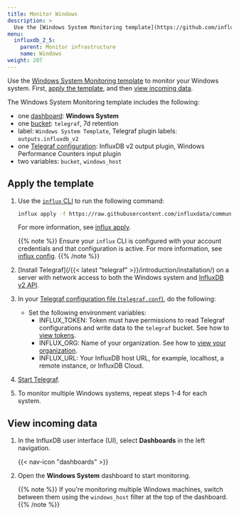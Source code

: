 ```yaml
---
title: Monitor Windows
description: >
  Use the [Windows System Monitoring template](https://github.com/influxdata/community-templates/tree/master/windows_system) to monitor your Windows system.
menu:
  influxdb_2_5:
    parent: Monitor infrastructure
    name: Windows
weight: 207
---
```


Use the [Windows System Monitoring template](https://github.com/influxdata/community-templates/tree/master/windows_system) to monitor your Windows system. First, [apply the template](#apply-the-template), and then [view incoming data](#view-incoming-data).

The Windows System Monitoring template includes the following:

- one [dashboard](/influxdb/v2.6/reference/glossary/#dashboard): **Windows System**
- one [bucket](/influxdb/v2.6/reference/glossary/#bucket): `telegraf`, 7d retention
- label: `Windows System Template`, Telegraf plugin labels: `outputs.influxdb_v2`
- one [Telegraf configuration](/influxdb/v2.6/telegraf-configs/): InfluxDB v2 output plugin, Windows Performance Counters input plugin
- two variables: `bucket`, `windows_host`

## Apply the template

1. Use the [`influx` CLI](/influxdb/v2.6/reference/cli/influx/) to run the following command:

    ```sh
    influx apply -f https://raw.githubusercontent.com/influxdata/community-templates/master/windows_system/windows_system.yml
    ```
    For more information, see [influx apply](/influxdb/v2.6/reference/cli/influx/apply/).

    {{% note %}}
Ensure your `influx` CLI is configured with your account credentials and that configuration is active. For more information, see [influx config](/influxdb/v2.6/reference/cli/influx/config/).
    {{% /note %}}

2. [Install Telegraf](/{{< latest "telegraf" >}}/introduction/installation/) on a server with network access to both the Windows system and [InfluxDB v2 API](/influxdb/v2.6/reference/api/).
3. In your [Telegraf configuration file (`telegraf.conf`)](/influxdb/v2.6/telegraf-configs/), do the following:
    - Set the following environment variables:
      - INFLUX_TOKEN: Token must have permissions to read Telegraf configurations and write data to the `telegraf` bucket. See how to [view tokens](/influxdb/v2.6/security/tokens/view-tokens/).
      - INFLUX_ORG: Name of your organization. See how to [view your organization](/influxdb/v2.6/organizations/view-orgs/).
      - INFLUX_URL: Your InfluxDB host URL, for example, localhost, a remote instance, or InfluxDB Cloud.

4. [Start Telegraf](/influxdb/v2.6/write-data/no-code/use-telegraf/auto-config/#start-telegraf).
5. To monitor multiple Windows systems, repeat steps 1-4 for each system.

## View incoming data

1. In the InfluxDB user interface (UI), select **Dashboards** in the left navigation.

    {{< nav-icon "dashboards" >}}

2. Open the **Windows System** dashboard to start monitoring.

   {{% note %}}
   If you're monitoring multiple Windows machines, switch between them using the `windows_host` filter at the top of the dashboard.
   {{% /note %}}
